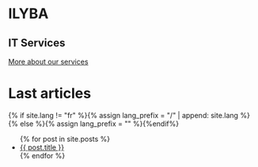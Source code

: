<div class="hero">
  <h1>ILYBA</h1>
  <h2>IT Services</h2>

  <p></p>
  <a href="/services" class="btn-primary">More about our services</a>
</div>

# Last articles

{% if site.lang != "fr" %}{% assign lang_prefix = "/" | append: site.lang %}{% else %}{% assign lang_prefix = "" %}{%endif%}
<ul>
  {% for post in site.posts %}
    <li>
      <a href="{{site.baseurl_root}}{{lang_prefix}}{{ post.url }}">{{ post.title }}</a>
    </li>
  {% endfor %}
</ul>
